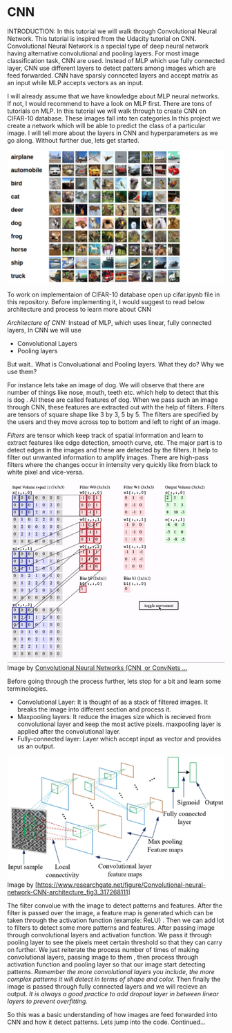 # CNN

INTRODUCTION:
In this tutorial we will walk through Convolutional Neural Network. This tutorial is inspired from the Udacity tutorial on CNN.
Convolutional Neural Network is a special type of deep neural network having alternative convolutional and pooling layers. For most image classification task, CNN are used. Instead of MLP which use fully connected layer, CNN use different layers to detect patters among images which are feed forwarded. CNN have sparsly connceted layers and accept matrix as an input while MLP accepts vectors as an input.

I will already assume that we have knowledge about MLP neural networks. If not, I would recommend to have a look on MLP first. There are tons of tutorials on MLP. In this tutorial we will walk through to create CNN on CIFAR-10 database. These images fall into ten categories.In this project we create a network which will be able to predict the class of a particular image. I will tell more about the layers in CNN and hyperparameters as we go along. Without further due, lets get started.

![CIFAR-10](https://github.com/JauraSeerat/CNN/blob/master/cifar_data.png)
 
To work on implementaion of CIFAR-10 database open up cifar.ipynb file in this repository.
Before implementing it, I would suggest to read below architecture and process to learn more about CNN

 *Architecture of CNN:*
 Instead of MLP, which uses linear, fully connected layers, In CNN we will use 
* Convolutional Layers
* Pooling layers

But wait.. What is Convoluational and Pooling layers. What they do? Why we use them?

For instance lets take an image of dog. We will observe that there are number of things like nose, mouth, teeth  etc. which help to detect that this is dog . All these are called features of dog. When we pass such an image through CNN, these features are extracted out with the help of filters. Filters are tensors of square shape like 3 by 3, 5 by 5. The filters are specified by the users and they move across top to bottom and left to right of an image. 

*Filters* are tensor which keep track of spatial information and learn to extract features like edge detection, smooth curve, etc. The major part is to detect edges in the images and these are detected by the filters. It help to filter out unwanted information to amplify images.  There are high-pass filters where the changes occur in intensity very quickly like from black to white pixel and vice-versa. 

![Filter Image](https://github.com/JauraSeerat/CNN/blob/master/Filters.gif)
Image by [Convolutional Neural Networks (CNN, or ConvNets ...](https://medium.com/@phidaouss/convolutional-neural-networks-cnn-or-convnets-d7c688b0a207)

Before going through the process further, lets stop for a bit and learn some terminologies.

* Convolutional Layer: It is thought of as a stack of filtered images. It breaks the image into different section and process it. 
* Maxpooling layers: It reduce the images size which is recieved from convolutional layer and keep the most active pixels. maxpooling layer is applied after the convolutional layer. 
* Fully-connected layer: Layer which accept input as vector and provides us an output.

![CNN Image](https://github.com/JauraSeerat/CNN/blob/master/CNN.png)
Image by [https://www.researchgate.net/figure/Convolutional-neural-network-CNN-architecture_fig3_317268111]

The filter convolue with the image to detect patterns and features. After the filter is passed over the image, a feature map is generated which can be taken through the activation function (example: ReLU) . Then we can add lot to filters to detect some more patterns and features. After passing image through convolutional layers and activation function. We pass it through pooling layer to see the pixels meet certain threshold so that they can carry on further. We just reiterate the process number of times of making convolutional layers, passing image to them , then process through activation function and pooling layer so that our image start detecting patterns. *Remember the more convolutional layers you include, the more complex patterns it will detect in terms of shape and color.*  Then finally the image is passed through fully connected layers and we will recieve an output. *It is always a good practice to add dropout layer in between linear layers to prevent overfitting.*

So this was a basic understanding of how images are feed forwarded into CNN and how it detect patterns. Lets jump into the code. Continued...
